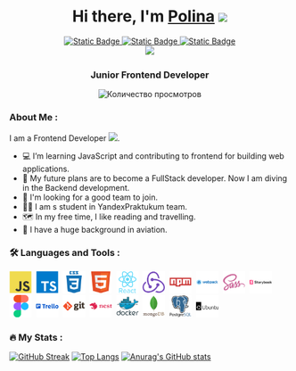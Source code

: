 <h1 align="center">Hi there, I'm <a href="https://daniilshat.ru/" target="_blank">Polina</a> 
<img src="https://github.com/blackcater/blackcater/raw/main/images/Hi.gif" height="32"/></h1>
<div align="center">
  <a href="https://t.me/polinaiko">
    <img alt="Static Badge" src="https://img.shields.io/badge/Telegram-blue?logo=telegram&logoColor=%23ffff">
  </a>
  <a href="https://vk.com/whitedressed">
    <img alt="Static Badge" src="https://img.shields.io/badge/VK-blue?logo=VK&logoColor=%23ffff">
  </a>
  <a href="mailto:polina-komarova-95@mail.ru">
    <img alt="Static Badge" src="https://img.shields.io/badge/Mail.ru-blue?logo=mail.ru">
  </a>
</div>
<div align="center">
  <img src="https://media.giphy.com/media/hpXdHPfFI5wTABdDx9/giphy.gif" height="200">
</div>
<h3 align="center">Junior Frontend Developer</h3>
<div align="center">
  <img src="https://komarev.com/ghpvc/?username=polinakoma&style=flat-square&color=blue" alt="Количество просмотров">
</div>

### About Me :
I am a Frontend Developer <img src="https://media.giphy.com/media/WUlplcMpOCEmTGBtBW/giphy.gif" width="30">.
- :computer: I’m learning JavaScript and contributing to frontend for building web applications.
- :telescope: My future plans are to become a FullStack developer. Now I am diving in the Backend development.
- :handshake: I'm looking for a good team to join.
- :superhero_woman: I am s student in YandexPraktukum team.
- :world_map: In my free time, I like reading and travelling.
- :flight_departure: I have a huge background in aviation.

### :hammer_and_wrench: Languages and Tools :
<div>
  <img src="https://github.com/devicons/devicon/blob/master/icons/javascript/javascript-original.svg" title="JavaScript" width="40" height="40">&nbsp;
  <img src="https://github.com/devicons/devicon/blob/master/icons/typescript/typescript-original.svg" title="TypeScript" width="40" height="40">&nbsp;
  <img src="https://github.com/devicons/devicon/blob/master/icons/css3/css3-plain-wordmark.svg"  title="CSS3" alt="CSS" width="40" height="40"/>&nbsp;
  <img src="https://github.com/devicons/devicon/blob/master/icons/html5/html5-original.svg" title="HTML5" alt="HTML" width="40" height="40"/>&nbsp;
  <img src="https://github.com/devicons/devicon/blob/master/icons/react/react-original-wordmark.svg" title="React" alt="React" width="40" height="40">&nbsp;
  <img src="https://github.com/devicons/devicon/blob/master/icons/redux/redux-original.svg" title="Redux" width="40" height="40">&nbsp;
  <img src="https://github.com/devicons/devicon/blob/master/icons/npm/npm-original-wordmark.svg" title="Npm" width="40" height="40">&nbsp;
  <img src="https://github.com/devicons/devicon/blob/master/icons/webpack/webpack-original-wordmark.svg" title="Webpack" width="40" height="40">&nbsp;
  <img src="https://github.com/devicons/devicon/blob/master/icons/sass/sass-original.svg" title="Sass" width="40" height="40">&nbsp;
  <img src="https://github.com/devicons/devicon/blob/master/icons/storybook/storybook-original-wordmark.svg" title="Storybook" width="40" height="40">&nbsp;
  <img src="https://github.com/devicons/devicon/blob/master/icons/figma/figma-original.svg" title="Figma" width="40" height="40">&nbsp;
  <img src="https://github.com/devicons/devicon/blob/master/icons/trello/trello-plain-wordmark.svg" title="Trello" width="40" height="40">&nbsp;
  <img src="https://github.com/devicons/devicon/blob/master/icons/git/git-original-wordmark.svg" title="Git" width="40" height="40">&nbsp;
  <img src="https://github.com/devicons/devicon/blob/master/icons/nestjs/nestjs-plain-wordmark.svg" title="Nestjs" width="40" height="40">&nbsp;
  <img src="https://github.com/devicons/devicon/blob/master/icons/docker/docker-original-wordmark.svg" title="Docker" width="40" height="40">&nbsp;
  <img src="https://github.com/devicons/devicon/blob/master/icons/mongodb/mongodb-original-wordmark.svg" title="Mongodb" width="40" height="40">&nbsp;
  <img src="https://github.com/devicons/devicon/blob/master/icons/postgresql/postgresql-original-wordmark.svg" title="Postgresql" width="40" height="40">&nbsp;
  <img src="https://github.com/devicons/devicon/blob/master/icons/ubuntu/ubuntu-plain-wordmark.svg" title="Ubuntu" width="40" height="40">&nbsp;
</div>

### :fire: My Stats :
[![GitHub Streak](http://github-readme-streak-stats.herokuapp.com?user=polinakoma&theme=dark&background=000000)](https://git.io/streak-stats)
[![Top Langs](https://github-readme-stats.vercel.app/api/top-langs/?username=anuraghazra&layout=compact)](https://github.com/anuraghazra/github-readme-stats)
[![Anurag's GitHub stats](https://github-readme-stats.vercel.app/api?username=polinakoma)](https://github.com/anuraghazra/github-readme-stats)

